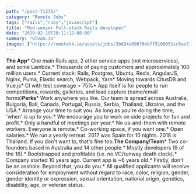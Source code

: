 ```yaml
---
path: "/post-71275/"
category: "Remote Jobs"
tags: ["rails","ruby","javascript"]
title: "Mid-senior Full-stack Rails developer"
date: "2019-02-19T20:11:12-08:00"
summary: "Gleam.io"
images: ["https://remoteok.io/assets/jobs/2bd24a69670ebff5108051cc5ae719631550614272.png"]
---
```


**The App*** One main Rails app, 2 other service apps (not microservices), and some Lambda.* Thousands of paying customers and approximately 100 million users.* Current stack: Rails, Postgres, Ubuntu, Redis, AngularJS, Nginx, Puma, Elastic search, Webpack, Yarn* Moving towards CitusDB and Vue.js* CI with test coverage > 75%* App itself is for people to run competitions, rewards, galleries, and lead capture (name/email forms)**Perks*** Work anywhere you like. Our team is spread across Australia, Bulgaria, Bali, Canada, Portugal, Russia, Serbia, Thailand, Ukraine, and the USA.* Arrange your time to suit you. As long as you're doing the time, 'when' is up to you.* We encourage you to work on side projects for fun and profit.* Only a handful of meetings per year.* No us-and-them with remote workers. Everyone is remote.* Co-working space, if you want one.* Open salaries.* We run a yearly retreat. 2017 was Spain for 10 nights. 2018 is Thailand. If you don't want to, that's fine too.**The Company/Team*** Two co-founders based in Australia and 14 other people.* Mostly developers (9 of the 16).* Bootstrapped and profitable (i.e. no VC/runway death clock).* Company started 10 years ago. Current app is ~6 years old.* Firstly, don't be an asshole. Beyond that, you do you.* All qualified applicants will receive consideration for employment without regard to race, color, religion, gender, gender identity or expression, sexual orientation, national origin, genetics, disability, age, or veteran status.
